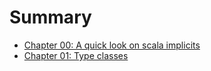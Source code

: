 # Summary
* [Chapter 00: A quick look on scala implicits](ch00_implicits.md)
* [Chapter 01: Type classes](ch01.md)

